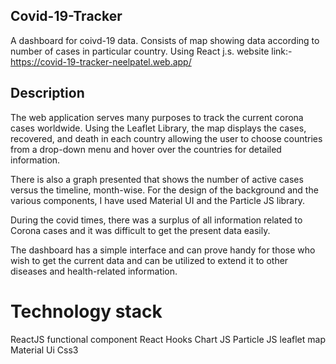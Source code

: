 ## Covid-19-Tracker

A dashboard for coivd-19 data. Consists of map showing data according to number of cases in particular country. Using React j.s.
website link:-https://covid-19-tracker-neelpatel.web.app/

## Description

The web application serves many purposes to track the current corona cases worldwide. Using the Leaflet Library, the map displays the cases, recovered, and death in each country allowing the user to choose countries from a drop-down menu and hover over the countries for detailed information.

There is also a graph presented that shows the number of active cases versus the timeline, month-wise. For the design of the background and the various components, I have used Material UI and the Particle JS library. 

During the covid times, there was a surplus of all information related to Corona cases and it was difficult to get the present data easily. 

The dashboard has a simple interface and can prove handy for those who wish to get the current data and can be utilized to extend it to other diseases and health-related information.

# Technology stack

ReactJS functional component 
React Hooks
Chart JS
Particle JS 
leaflet map 
Material Ui
Css3 

